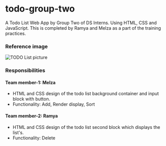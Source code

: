 # todo-group-two
A Todo List Web App by Group Two of DS Interns. Using HTML, CSS and JavaScript. This is completed by Ramya and Melza as a part of the training practices.

### Reference image
![TODO List picture](https://mir-s3-cdn-cf.behance.net/projects/404/49398190219979.Y3JvcCw4MDgsNjMyLDAsMTY.png)
### Responsibilities

#### Team member-1: Melza
* HTML and CSS design of the todo list background container and input block with button.
* Functionality: Add, Render display, Sort
#### Team member-2: Ramya
* HTML and CSS design of the todo list second block which displays the list's.
* Functionality: Delete

